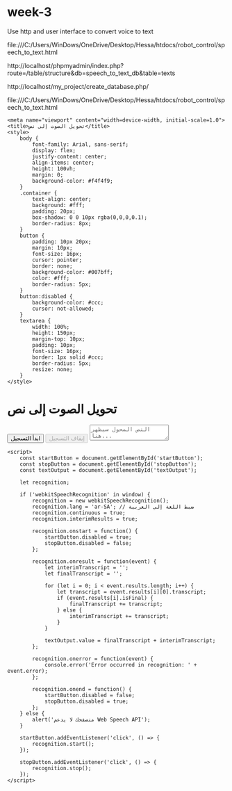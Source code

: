 # week-3
Use http and user interface to convert voice to text


file:///C:/Users/WinDows/OneDrive/Desktop/Hessa/htdocs/robot_control/speech_to_text.html




http://localhost/phpmyadmin/index.php?route=/table/structure&db=speech_to_text_db&table=texts




http://localhost/my_project/create_database.php/




file:///C:/Users/WinDows/OneDrive/Desktop/Hessa/htdocs/robot_control/speech_to_text.html







<!DOCTYPE html>
<html lang="ar">
<head>
    <meta charset="UTF-8">

    <meta name="viewport" content="width=device-width, initial-scale=1.0">
    <title>تحويل الصوت إلى نص</title>
    <style>
        body {
            font-family: Arial, sans-serif;
            display: flex;
            justify-content: center;
            align-items: center;
            height: 100vh;
            margin: 0;
            background-color: #f4f4f9;
        }
        .container {
            text-align: center;
            background: #fff;
            padding: 20px;
            box-shadow: 0 0 10px rgba(0,0,0,0.1);
            border-radius: 8px;
        }
        button {
            padding: 10px 20px;
            margin: 10px;
            font-size: 16px;
            cursor: pointer;
            border: none;
            background-color: #007bff;
            color: #fff;
            border-radius: 5px;
        }
        button:disabled {
            background-color: #ccc;
            cursor: not-allowed;
        }
        textarea {
            width: 100%;
            height: 150px;
            margin-top: 10px;
            padding: 10px;
            font-size: 16px;
            border: 1px solid #ccc;
            border-radius: 5px;
            resize: none;
        }
    </style>
</head>
<body>
    <div class="container">
        <h1>تحويل الصوت إلى نص</h1>
        <button id="startButton">ابدأ التسجيل</button>
        <button id="stopButton" disabled>إيقاف التسجيل</button>
        <textarea id="textOutput" placeholder="النص المحول سيظهر هنا..."></textarea>
    </div>

    <script>
        const startButton = document.getElementById('startButton');
        const stopButton = document.getElementById('stopButton');
        const textOutput = document.getElementById('textOutput');

        let recognition;

        if ('webkitSpeechRecognition' in window) {
            recognition = new webkitSpeechRecognition();
            recognition.lang = 'ar-SA'; // ضبط اللغة إلى العربية
            recognition.continuous = true;
            recognition.interimResults = true;

            recognition.onstart = function() {
                startButton.disabled = true;
                stopButton.disabled = false;
            };

            recognition.onresult = function(event) {
                let interimTranscript = '';
                let finalTranscript = '';

                for (let i = 0; i < event.results.length; i++) {
                    let transcript = event.results[i][0].transcript;
                    if (event.results[i].isFinal) {
                        finalTranscript += transcript;
                    } else {
                        interimTranscript += transcript;
                    }
                }

                textOutput.value = finalTranscript + interimTranscript;
            };

            recognition.onerror = function(event) {
                console.error('Error occurred in recognition: ' + event.error);
            };

            recognition.onend = function() {
                startButton.disabled = false;
                stopButton.disabled = true;
            };
        } else {
            alert('متصفحك لا يدعم Web Speech API');
        }

        startButton.addEventListener('click', () => {
            recognition.start();
        });

        stopButton.addEventListener('click', () => {
            recognition.stop();
        });
    </script>
</body>
</html>





